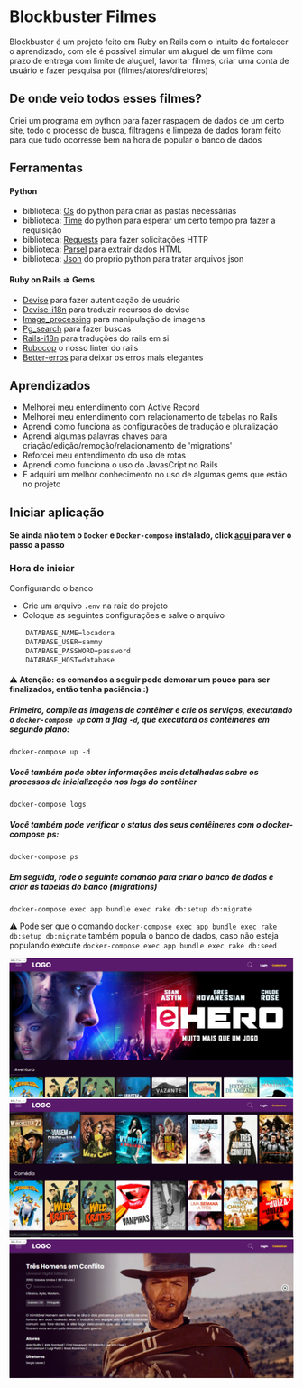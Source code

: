
# Blockbuster Filmes

Blockbuster é um projeto feito em Ruby on Rails com o intuito de fortalecer o aprendizado, com ele é possível simular um aluguel de um filme com prazo de entrega com limite de aluguel, favoritar filmes, criar uma conta de usuário e fazer pesquisa por (filmes/atores/diretores)

## De onde veio todos esses filmes?

Criei um programa em python para fazer raspagem de dados de um certo site, todo o processo de busca, filtragens e limpeza de dados foram feito para que tudo ocorresse bem na hora de popular o banco de dados

## Ferramentas

#### Python
- biblioteca: [Os](https://docs.python.org/3/library/os.html) do python para criar as pastas necessárias
- biblioteca: [Time](https://docs.python.org/3/library/time.html) do python para esperar um certo tempo pra fazer a requisição
- biblioteca: [Requests](https://pypi.org/project/requests/) para fazer solicitações HTTP
- biblioteca: [Parsel](https://parsel.readthedocs.io/en/latest/index.html) para extrair dados HTML
- biblioteca: [Json](https://docs.python.org/3/library/json.html) do proprio python para tratar arquivos json

#### Ruby on Rails => Gems
- [Devise](https://github.com/heartcombo/devise) para fazer autenticação de usuário
- [Devise-i18n](https://github.com/tigrish/devise-i18n) para traduzir recursos do devise
- [Image_processing](https://github.com/janko/image_processing) para manipulação de imagens
- [Pg_search](https://github.com/Casecommons/pg_search) para fazer buscas
- [Rails-i18n](https://github.com/svenfuchs/rails-i18n) para traduções do rails em si
- [Rubocop](https://github.com/rubocop/rubocop) o nosso linter do rails
- [Better-erros](https://github.com/BetterErrors/better_errors) para deixar os erros mais elegantes


## Aprendizados
- Melhorei meu entendimento com Active Record
- Melhorei meu entendimento com relacionamento de tabelas no Rails
- Aprendi como funciona as configurações de tradução e pluralização
- Aprendi algumas palavras chaves para criação/edição/remoção/relacionamento de 'migrations'
- Reforcei meu entendimento do uso de rotas
- Aprendi como funciona o uso do JavasCript no Rails
- E adquiri um melhor conhecimento no uso de algumas gems que estão no projeto

## Iniciar aplicação

#### Se ainda não tem o ```Docker``` e ```Docker-compose``` instalado, click [aqui](https://docs.docker.com/engine/install/ubuntu/) para ver o passo a passo

### Hora de iniciar

Configurando o banco
- Crie um arquivo ```.env``` na raiz do projeto
- Coloque as seguintes configurações e salve o arquivo
```
    DATABASE_NAME=locadora
    DATABASE_USER=sammy
    DATABASE_PASSWORD=password
    DATABASE_HOST=database
```

#### ⚠️ Atenção: os comandos a seguir pode demorar um pouco para ser finalizados, então tenha paciência :)

##### Primeiro, compile as imagens de contêiner e crie os serviços, executando o ```docker-compose up``` com a flag ```-d```, que executará os contêineres em segundo plano:
```
docker-compose up -d
```

##### Você também pode obter informações mais detalhadas sobre os processos de inicialização nos logs do contêiner

```
docker-compose logs
```

##### Você também pode verificar o status dos seus contêineres com o docker-compose ps:
```
docker-compose ps
```

##### Em seguida, rode o seguinte comando para criar o banco de dados e criar as tabelas do banco (migrations)
```
docker-compose exec app bundle exec rake db:setup db:migrate
```

⚠️  Pode ser que o comando ```docker-compose exec app bundle exec rake db:setup db:migrate``` também popula o banco de dados, caso não esteja populando execute ```docker-compose exec app bundle exec rake db:seed```<br />

![](./image-1.PNG)
![alt text](./image-2.PNG)
![alt text](./image-3.PNG)
